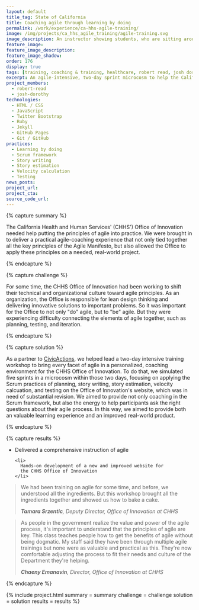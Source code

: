 ```yaml
---
layout: default
title_tag: State of California
title: Coaching agile through learning by doing
permalink: /work/experience/ca-hhs-agile-training/
image: /img/projects/ca_hhs_agile_training/agile-training.svg
image_description: An instructor showing students, who are sitting around a table, how an agile board works.
feature_image:
feature_image_description:
feature_image_shadow:
order: 176
display: true
tags: [training, coaching & training, healthcare, robert read, josh dorothy]
excerpt: An agile-intensive, two-day sprint microcosm to help the California Health and Human Services learn how to put agile principles into practice.
project_members:
  - robert-read
  - josh-dorothy
technologies:
  - HTML / CSS
  - JavaScript
  - Twitter Bootstrap
  - Ruby
  - Jekyll
  - GitHub Pages
  - Git / GitHub
practices:
  - Learning by doing
  - Scrum framework
  - Story writing
  - Story estimation
  - Velocity calculation
  - Testing
news_posts:
project_url:
project_cta:
source_code_url:
---
```


{% capture summary %}
  <p>
    The California Health and Human Services' (CHHS') Office of Innovation
    needed help putting the principles of agile into practice. We were
    brought in to deliver a practical agile-coaching experience that not
    only tied together all the key principles of the Agile Manifesto, but also
    allowed the Office to apply these principles on a needed, real-world project.
  </p>
{% endcapture %}

{% capture challenge %}
  <p>
    For some time, the CHHS Office of Innovation had been working to shift their
    technical and organizational culture toward agile principles. As an
    organization, the Office is responsible for lean design thinking and
    delivering innovative solutions to important problems. So it was
    important for the Office to not only "do" agile, but to "be" agile. But
    they were experiencing difficulty connecting the elements of agile
    together, such as planning, testing, and iteration.
  </p>
{% endcapture %}

{% capture solution %}
  <p>
    As a partner to <a href="https://civicactions.com/">CivicActions</a>,
    we helped lead a two-day intensive
    training workshop to bring every facet of agile in a personalized,
    coaching environment for the CHHS Office of Innovation. To do that,
    we simulated five sprints in a microcosm within those two days,
    focusing on applying the Scrum practices of planning, story writing,
    story estimation, velocity calcuation, and testing on the Office of
    Innovation's website, which was in need of substantial revision.
    We aimed to provide not only coaching in the Scrum framework, but also
    the energy to help participants ask the right questions about their
    agile process. In this way, we aimed to provide both an valuable
    learning experience and an improved real-world product.
  </p>
{% endcapture %}

{% capture results %}
  <ul>
    <li>
      Delivered a comprehensive instruction of agile
    </li>

    <li>
      Hands-on development of a new and improved website for
      the CHHS Office of Innovation
    </li>
  </ul>

  <blockquote class="post-blockquote">
    <p>
      We had been training on agile for some time, and before, we understood
      all the ingredients. But this workshop brought all the ingredients
      together and showed us how to bake a cake.
    </p>
    <cite><strong>Tamara Srzentic</strong>, Deputy Director, Office of Innovation at CHHS</cite>
  </blockquote>

  <blockquote class="post-blockquote">
    <p>
      As people in the government realize the value and power of
      the agile process, it's important to understand that the
      principles of agile are key. This class teaches people how
      to get the benefits of agile without being dogmatic. My staff
      said they have been through multiple agile trainings but
      none were as valuable and practical as this. They're now
      comfortable adjusting the process to fit their needs and
      culture of the Department they're helping.
    </p>
    <cite><strong>Chaeny Emanavin</strong>, Director, Office of Innovation at CHHS</cite>
  </blockquote>
{% endcapture %}

{% include project.html
  summary = summary
  challenge = challenge
  solution = solution
  results = results
%}
